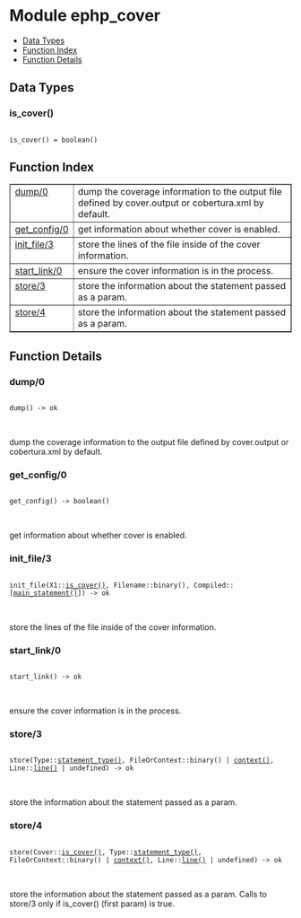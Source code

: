

# Module ephp_cover #
* [Data Types](#types)
* [Function Index](#index)
* [Function Details](#functions)

<a name="types"></a>

## Data Types ##




### <a name="type-is_cover">is_cover()</a> ###


<pre><code>
is_cover() = boolean()
</code></pre>

<a name="index"></a>

## Function Index ##


<table width="100%" border="1" cellspacing="0" cellpadding="2" summary="function index"><tr><td valign="top"><a href="#dump-0">dump/0</a></td><td>dump the coverage information to the output file defined by cover.output
or cobertura.xml by default.</td></tr><tr><td valign="top"><a href="#get_config-0">get_config/0</a></td><td>get information about whether cover is enabled.</td></tr><tr><td valign="top"><a href="#init_file-3">init_file/3</a></td><td>store the lines of the file inside of the cover information.</td></tr><tr><td valign="top"><a href="#start_link-0">start_link/0</a></td><td>ensure the cover information is in the process.</td></tr><tr><td valign="top"><a href="#store-3">store/3</a></td><td>store the information about the statement passed as a param.</td></tr><tr><td valign="top"><a href="#store-4">store/4</a></td><td>store the information about the statement passed as a param.</td></tr></table>


<a name="functions"></a>

## Function Details ##

<a name="dump-0"></a>

### dump/0 ###

<pre><code>
dump() -&gt; ok
</code></pre>
<br />

dump the coverage information to the output file defined by cover.output
or cobertura.xml by default.

<a name="get_config-0"></a>

### get_config/0 ###

<pre><code>
get_config() -&gt; boolean()
</code></pre>
<br />

get information about whether cover is enabled.

<a name="init_file-3"></a>

### init_file/3 ###

<pre><code>
init_file(X1::<a href="#type-is_cover">is_cover()</a>, Filename::binary(), Compiled::[<a href="#type-main_statement">main_statement()</a>]) -&gt; ok
</code></pre>
<br />

store the lines of the file inside of the cover information.

<a name="start_link-0"></a>

### start_link/0 ###

<pre><code>
start_link() -&gt; ok
</code></pre>
<br />

ensure the cover information is in the process.

<a name="store-3"></a>

### store/3 ###

<pre><code>
store(Type::<a href="#type-statement_type">statement_type()</a>, FileOrContext::binary() | <a href="#type-context">context()</a>, Line::<a href="#type-line">line()</a> | undefined) -&gt; ok
</code></pre>
<br />

store the information about the statement passed as a param.

<a name="store-4"></a>

### store/4 ###

<pre><code>
store(Cover::<a href="#type-is_cover">is_cover()</a>, Type::<a href="#type-statement_type">statement_type()</a>, FileOrContext::binary() | <a href="#type-context">context()</a>, Line::<a href="#type-line">line()</a> | undefined) -&gt; ok
</code></pre>
<br />

store the information about the statement passed as a param. Calls to
store/3 only if is_cover() (first param) is true.

